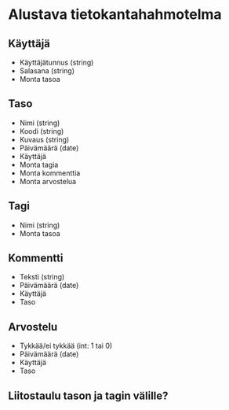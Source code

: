 # Alustava tietokantahahmotelma

## Käyttäjä
* Käyttäjätunnus (string)
* Salasana (string)
* Monta tasoa

## Taso
* Nimi (string)
* Koodi (string)
* Kuvaus (string)
* Päivämäärä (date)
* Käyttäjä
* Monta tagia
* Monta kommenttia
* Monta arvostelua

## Tagi
* Nimi (string)
* Monta tasoa

## Kommentti
* Teksti (string)
* Päivämäärä (date)
* Käyttäjä
* Taso

## Arvostelu
* Tykkää/ei tykkää (int: 1 tai 0)
* Päivämäärä (date)
* Käyttäjä
* Taso

## Liitostaulu tason ja tagin välille?
